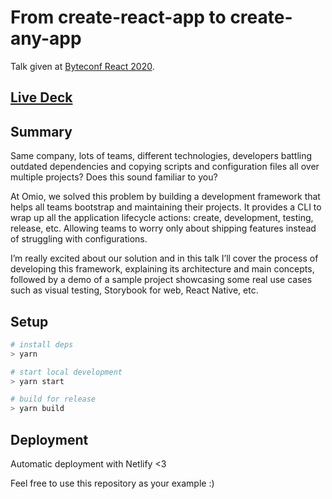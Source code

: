 # From create-react-app to create-any-app

Talk given at [Byteconf React 2020](https://www.bytesized.xyz/from-create-react-app-to-create-any-app/).

## [Live Deck](https://from-cra-to-caa.netlify.app/)

## Summary

Same company, lots of teams, different technologies, developers battling outdated dependencies and copying scripts and configuration files all over multiple projects? Does this sound familiar to you?

At Omio, we solved this problem by building a development framework that helps all teams bootstrap and maintaining their projects. It provides a CLI to wrap up all the application lifecycle actions: create, development, testing, release, etc. Allowing teams to worry only about shipping features instead of struggling with configurations.

I’m really excited about our solution and in this talk I’ll cover the process of developing this framework, explaining its architecture and main concepts, followed by a demo of a sample project showcasing some real use cases such as visual testing, Storybook for web, React Native, etc.

## Setup

```bash
# install deps
> yarn

# start local development
> yarn start

# build for release
> yarn build
```

## Deployment

Automatic deployment with Netlify <3

Feel free to use this repository as your example :)
